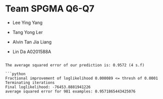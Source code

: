 # Team SPGMA Q6-Q7

- Lee Ying Yang 

- Tang Yong Ler 

- Alvin Tan Jia Liang 

- Lin Da A0201588A 

```

The average squared error of our prediction is: 0.9572 (4 s.f)

```python
Fractional improvement of loglikelihood 0.000089 <= thresh of 0.0001
Terminating iterations
Final loglikelihood: -76453.8881941226
average squared error for 981 examples: 0.9571865443425076
```
